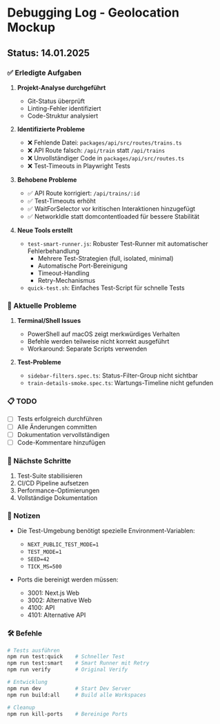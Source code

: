 # Debugging Log - Geolocation Mockup

## Status: 14.01.2025

### ✅ Erledigte Aufgaben

1. **Projekt-Analyse durchgeführt**
   - Git-Status überprüft
   - Linting-Fehler identifiziert
   - Code-Struktur analysiert

2. **Identifizierte Probleme**
   - ❌ Fehlende Datei: `packages/api/src/routes/trains.ts`
   - ❌ API Route falsch: `/api/train` statt `/api/trains`
   - ❌ Unvollständiger Code in `packages/api/src/routes.ts`
   - ❌ Test-Timeouts in Playwright Tests

3. **Behobene Probleme**
   - ✅ API Route korrigiert: `/api/trains/:id`
   - ✅ Test-Timeouts erhöht
   - ✅ WaitForSelector vor kritischen Interaktionen hinzugefügt
   - ✅ NetworkIdle statt domcontentloaded für bessere Stabilität

4. **Neue Tools erstellt**
   - `test-smart-runner.js`: Robuster Test-Runner mit automatischer Fehlerbehandlung
     - Mehrere Test-Strategien (full, isolated, minimal)
     - Automatische Port-Bereinigung
     - Timeout-Handling
     - Retry-Mechanismus
   - `quick-test.sh`: Einfaches Test-Script für schnelle Tests

### 🔧 Aktuelle Probleme

1. **Terminal/Shell Issues**
   - PowerShell auf macOS zeigt merkwürdiges Verhalten
   - Befehle werden teilweise nicht korrekt ausgeführt
   - Workaround: Separate Scripts verwenden

2. **Test-Probleme**
   - `sidebar-filters.spec.ts`: Status-Filter-Group nicht sichtbar
   - `train-details-smoke.spec.ts`: Wartungs-Timeline nicht gefunden

### 📋 TODO

- [ ] Tests erfolgreich durchführen
- [ ] Alle Änderungen committen
- [ ] Dokumentation vervollständigen
- [ ] Code-Kommentare hinzufügen

### 🚀 Nächste Schritte

1. Test-Suite stabilisieren
2. CI/CD Pipeline aufsetzen
3. Performance-Optimierungen
4. Vollständige Dokumentation

### 📝 Notizen

- Die Test-Umgebung benötigt spezielle Environment-Variablen:
  - `NEXT_PUBLIC_TEST_MODE=1`
  - `TEST_MODE=1`
  - `SEED=42`
  - `TICK_MS=500`

- Ports die bereinigt werden müssen:
  - 3001: Next.js Web
  - 3002: Alternative Web
  - 4100: API
  - 4101: Alternative API

### 🛠️ Befehle

```bash
# Tests ausführen
npm run test:quick    # Schneller Test
npm run test:smart    # Smart Runner mit Retry
npm run verify        # Original Verify

# Entwicklung
npm run dev           # Start Dev Server
npm run build:all     # Build alle Workspaces

# Cleanup
npm run kill-ports    # Bereinige Ports
```
